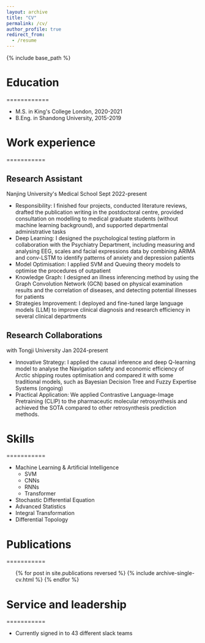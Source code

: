 ```yaml
---
layout: archive
title: "CV"
permalink: /cv/
author_profile: true
redirect_from:
  - /resume
---
```


{% include base_path %}

# Education
============
* M.S. in King's College London, 2020-2021
* B.Eng. in Shandong University, 2015-2019

# Work experience
===========

## Research Assistant   
Nanjing University's Medical School   Sept 2022-present
* Responsibility:  I finished four projects, conducted literature reviews, drafted the publication writing in the postdoctoral centre, provided consultation on modelling to medical graduate students (without machine learning background), and supported departmental administrative tasks
* Deep Learning: I designed the psychological testing platform in collaboration with the Psychiatry Department, including measuring and analysing EEG, scales and facial expressions data by combining ARIMA and conv-LSTM to identify patterns of anxiety and depression patients
* Model Optimisation: I applied SVM and Queuing theory models to optimise the procedures of outpatient
* Knowledge Graph: I designed an illness inferencing method by using the Graph Convolution Network (GCN) based on physical examination results and the correlation of diseases, and detecting potential illnesses for patients
* Strategies Improvement: I deployed and fine-tuned large language models (LLM) to improve clinical diagnosis and research efficiency in several clinical departments

## Research Collaborations   
with Tongji University   Jan 2024-present
* Innovative Strategy: I applied the causal inference and deep Q-learning model to analyse the Navigation safety and economic efficiency of Arctic shipping routes optimisation and compared it with some traditional models, such as Bayesian Decision Tree and Fuzzy Expertise Systems (ongoing)
* Practical Application: We applied Contrastive Language-Image Pretraining (CLIP) to the pharmaceutic molecular retrosynthesis and achieved the SOTA compared to other retrosynthesis prediction methods.

  
# Skills
===========
* Machine Learning & Artificial Intelligence
  * SVM 
  * CNNs
  * RNNs
  * Transformer
* Stochastic Differential Equation
* Advanced Statistics
* Integral Transformation
* Differential Topology

# Publications
===========
  <ul>{% for post in site.publications reversed %}
    {% include archive-single-cv.html %}
  {% endfor %}</ul>
  
# Service and leadership
===========
* Currently signed in to 43 different slack teams
